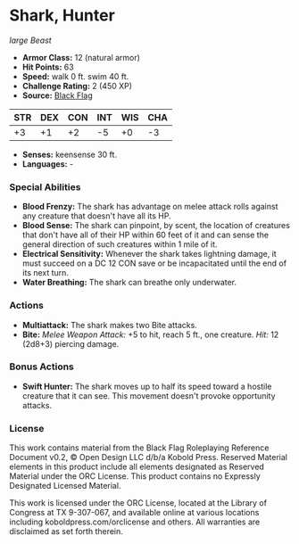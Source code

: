 # Shark, Hunter

*large* *Beast*

- **Armor Class:** 12 (natural armor)
- **Hit Points:** 63 
- **Speed:** walk 0 ft. swim 40 ft.
- **Challenge Rating:** 2 (450 XP)
- **Source:** [Black Flag](https://koboldpress.com/kpstore/product/tovrpg-pg-mv/)

| STR | DEX | CON | INT | WIS | CHA |
| --- | --- | --- | --- | --- | --- |
| +3 | +1 | +2 | -5 | +0 | -3 |

- **Senses:** keensense 30 ft.
- **Languages:** -

### Special Abilities

- **Blood Frenzy:** The shark has advantage on melee attack rolls against any creature that doesn't have all its HP.
- **Blood Sense:** The shark can pinpoint, by scent, the location of creatures that don't have all of their HP within 60 feet of it and can sense the general direction of such creatures within 1 mile of it.
- **Electrical Sensitivity:** Whenever the shark takes lightning damage, it must succeed on a DC 12 CON save or be incapacitated until the end of its next turn.
- **Water Breathing:** The shark can breathe only underwater.

### Actions

- **Multiattack:** The shark makes two Bite attacks.
- **Bite:** _Melee Weapon Attack:_ +5 to hit, reach 5 ft., one creature. _Hit:_ 12 (2d8+3) piercing damage.

### Bonus Actions

- **Swift Hunter:** The shark moves up to half its speed toward a hostile creature that it can see. This movement doesn't provoke opportunity attacks.


### License

This work contains material from the Black Flag Roleplaying Reference Document v0.2, © Open Design LLC d/b/a Kobold Press. Reserved Material elements in this product include all elements designated as Reserved Material under the ORC License. This product contains no Expressly Designated Licensed Material.

This work is licensed under the ORC License, located at the Library of Congress at TX 9-307-067, and available online at various locations including koboldpress.com/orclicense and others. All warranties are disclaimed as set forth therein.
